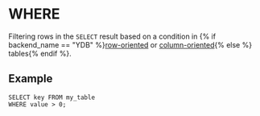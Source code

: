 # WHERE

Filtering rows in the `SELECT`  result based on a condition in {% if backend_name == "YDB" %}[row-oriented](../../../../concepts/datamodel/table.md#row-oriented-tables) or [column-oriented](../../../../concepts/datamodel/table.md#column-oriented-tables){% else %} tables{% endif %}.

## Example

```yql
SELECT key FROM my_table
WHERE value > 0;
```

